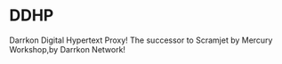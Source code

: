 # DDHP
Darrkon Digital Hypertext Proxy!  The successor to Scramjet by Mercury Workshop,by Darrkon Network!
